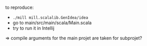 to reproduce:
- `./mill mill.scalalib.GenIdea/idea`
- go to main/src/main/scala/Main.scala
- try to run it in Intellij

=> compile arguments for the main projet are taken for subprojet?
